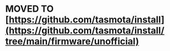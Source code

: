 # MOVED TO [https://github.com/tasmota/install](https://github.com/tasmota/install/tree/main/firmware/unofficial)
